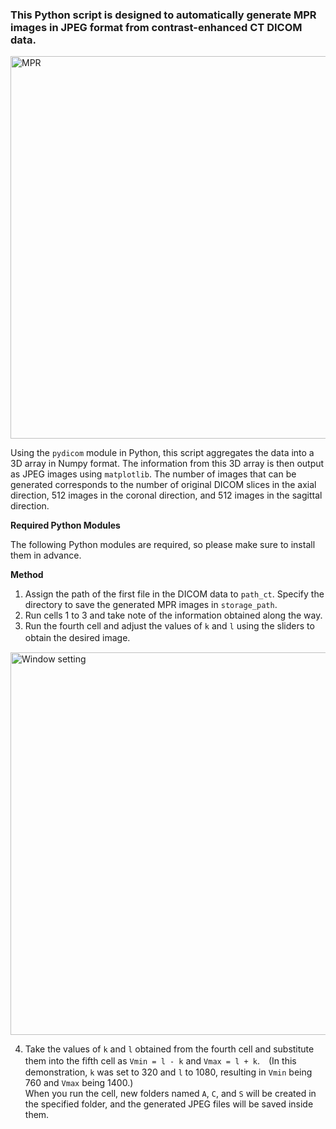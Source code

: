 ### This Python script is designed to automatically generate MPR images in JPEG format from contrast-enhanced CT DICOM data.
<img width="612" alt="MPR" src="https://github.com/user-attachments/assets/ba3ec47d-0038-4474-8f51-0324b80f2f87" />

Using the `pydicom` module in Python, this script aggregates the data into a 3D array in Numpy format. The information from this 3D array is then output as JPEG images using `matplotlib`. The number of images that can be generated corresponds to the number of original DICOM slices in the axial direction, 512 images in the coronal direction, and 512 images in the sagittal direction.

**Required Python Modules**  

The following Python modules are required, so please make sure to install them in advance.

**Method**
1. Assign the path of the first file in the DICOM data to `path_ct`. Specify the directory to save the generated MPR images in `storage_path`.
2. Run cells 1 to 3 and take note of the information obtained along the way.
3. Run the fourth cell and adjust the values of `k` and `l` using the sliders to obtain the desired image.　

<img width="612" alt="Window setting" src="https://github.com/user-attachments/assets/a2628b4f-7504-46dc-a07b-5d3b437ae7fc" />

4. Take the values of `k` and `l` obtained from the fourth cell and substitute them into the fifth cell as `Vmin = l - k` and `Vmax = l + k`.　(In this demonstration, `k` was set to 320 and `l` to 1080, resulting in `Vmin` being 760 and `Vmax` being 1400.)  
When you run the cell, new folders named `A`, `C`, and `S` will be created in the specified folder, and the generated JPEG files will be saved inside them.


